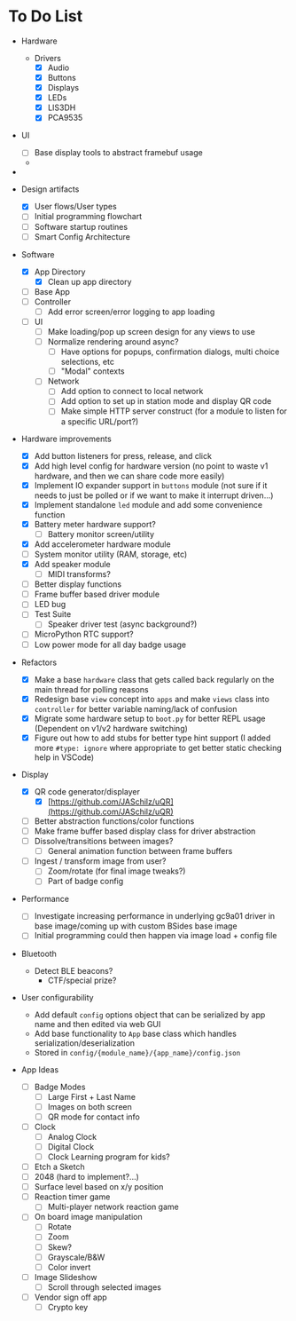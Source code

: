 # To Do List

- Hardware
  - Drivers
    - [x] Audio
    - [x] Buttons
    - [x] Displays
    - [x] LEDs
    - [x] LIS3DH
    - [x] PCA9535
- UI
  - [ ] Base display tools to abstract framebuf usage
  - 
- 

- Design artifacts
  - [x] User flows/User types
  - [ ] Initial programming flowchart
  - [ ] Software startup routines
  - [ ] Smart Config Architecture
- Software
  - [x] App Directory
    - [x] Clean up app directory
  - [ ] Base App
  - [ ] Controller
    - [ ] Add error screen/error logging to app loading
  - [ ] UI
    - [ ] Make loading/pop up screen design for any views to use
    - [ ] Normalize rendering around async?
      - [ ] Have options for popups, confirmation dialogs, multi choice selections, etc
      - [ ] "Modal" contexts
    - [ ] Network
      - [ ] Add option to connect to local network
      - [ ] Add option to set up in station mode and display QR code
      - [ ] Make simple HTTP server construct (for a module to listen for a specific URL/port?)
- Hardware improvements
  - [x] Add button listeners for press, release, and click
  - [x] Add high level config for hardware version (no point to waste v1 hardware, and then we can share code more easily)
  - [x] Implement IO expander support in `buttons` module (not sure if it needs to just be polled or if we want to make it interrupt driven...)
  - [x] Implement standalone `led` module and add some convenience function
  - [x] Battery meter hardware support?
    - [ ] Battery monitor screen/utility
  - [x] Add accelerometer hardware module
  - [ ] System monitor utility (RAM, storage, etc)
  - [x] Add speaker module
    - [ ] MIDI transforms?
  - [ ] Better display functions
  - [ ] Frame buffer based driver module
  - [ ] LED bug
  - [ ] Test Suite
    - [ ] Speaker driver test (async background?)
  - [ ] MicroPython RTC support?
  - [ ] Low power mode for all day badge usage
- Refactors
  - [x] Make a base `hardware` class that gets called back regularly on the main thread for polling reasons
  - [x] Redesign base `view` concept into `apps` and make `views` class into `controller` for better variable naming/lack of confusion
  - [x] Migrate some hardware setup to `boot.py` for better REPL usage (Dependent on v1/v2 hardware switching)
  - [x] Figure out how to add stubs for better type hint support (I added more `#type: ignore` where appropriate to get better static checking help in VSCode)
- Display
  - [x] QR code generator/displayer
    - [x] [https://github.com/JASchilz/uQR](https://github.com/JASchilz/uQR)
  - [ ] Better abstraction functions/color functions
  - [ ] Make frame buffer based display class for driver abstraction
  - [ ] Dissolve/transitions between images?
    - [ ] General animation function between frame buffers
  - [ ] Ingest / transform image from user?
    - [ ] Zoom/rotate (for final image tweaks?)
    - [ ] Part of badge config
- Performance
  - [ ] Investigate increasing performance in underlying gc9a01 driver in base image/coming up with custom BSides base image
  - [ ] Initial programming could then happen via image load + config file
- Bluetooth
  - Detect BLE beacons?
    - CTF/special prize?
- User configurability
  - Add default `config` options object that can be serialized by app name and then edited via web GUI
  - Add base functionality to `App` base class which handles serialization/deserialization
  - Stored in `config/{module_name}/{app_name}/config.json`
- App Ideas
  - [ ] Badge Modes
    - [ ] Large First + Last Name
    - [ ] Images on both screen
    - [ ] QR mode for contact info
  - [ ] Clock
    - [ ] Analog Clock
    - [ ] Digital Clock
    - [ ] Clock Learning program for kids?
  - [ ] Etch a Sketch
  - [ ] 2048 (hard to implement?...)
  - [ ] Surface level based on x/y position
  - [ ] Reaction timer game
    - [ ] Multi-player network reaction game
  - [ ] On board image manipulation
    - [ ] Rotate
    - [ ] Zoom
    - [ ] Skew?
    - [ ] Grayscale/B&W
    - [ ] Color invert
  - [ ] Image Slideshow
    - [ ] Scroll through selected images
  - [ ] Vendor sign off app
    - [ ] Crypto key
